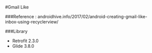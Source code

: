 #Gmail Like

###Reference :
<span></span>androidhive.info/2017/02/android-creating-gmail-like-inbox-using-recyclerview/

###Library
* Retrofit 2.3.0
* Glide 3.8.0